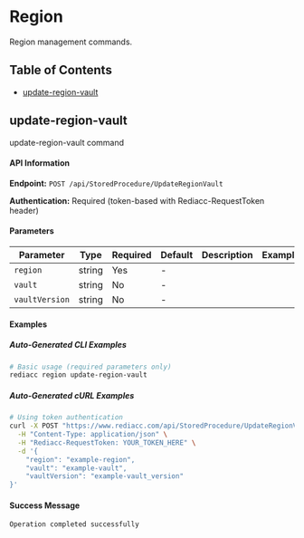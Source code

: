 # Region

Region management commands.

## Table of Contents

- [update-region-vault](#update-region-vault)

## update-region-vault

update-region-vault command

#### API Information

**Endpoint:** `POST /api/StoredProcedure/UpdateRegionVault`

**Authentication:** Required (token-based with Rediacc-RequestToken header)

#### Parameters

| Parameter | Type | Required | Default | Description | Example |
|-----------|------|----------|---------|-------------|---------|
| `region` | string | Yes | - |  |  |
| `vault` | string | No | - |  |  |
| `vaultVersion` | string | No | - |  |  |


#### Examples

##### Auto-Generated CLI Examples

```bash
# Basic usage (required parameters only)
rediacc region update-region-vault
```

##### Auto-Generated cURL Examples

```bash
# Using token authentication
curl -X POST "https://www.rediacc.com/api/StoredProcedure/UpdateRegionVault" \
  -H "Content-Type: application/json" \
  -H "Rediacc-RequestToken: YOUR_TOKEN_HERE" \
  -d '{
    "region": "example-region",
    "vault": "example-vault",
    "vaultVersion": "example-vault_version"
}'
```

#### Success Message

`Operation completed successfully`

